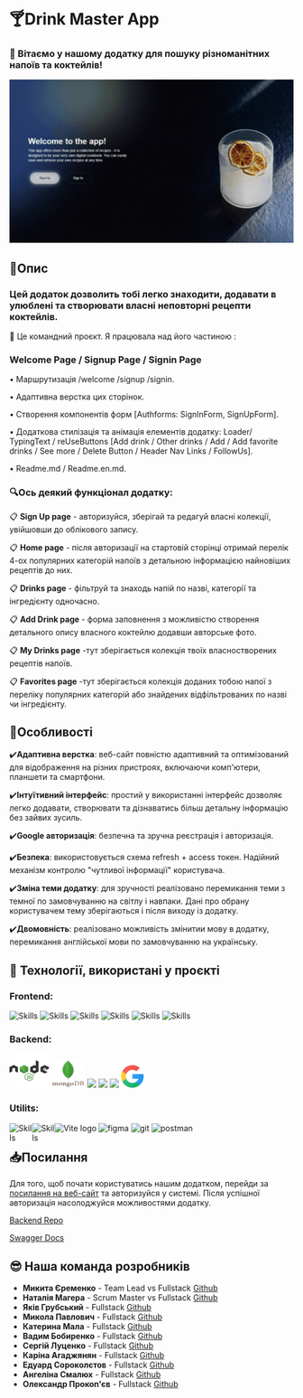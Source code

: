 # 🍸Drink Master App

### 👋 Вітаємо у нашому додатку для пошуку різноманітних напоїв та коктейлів!

![Скріншот додатку](/public/readme/app-animation.gif)

## 📝Опис

### Цей додаток дозволить тобі легко знаходити, додавати в улюблені та створювати власні неповторні рецепти коктейлів. 

📌 Це командний проєкт. Я працювала над його частиною : 
### Welcome Page / Signup Page / Signin Page

•	Маршрутизація /welcome /signup /signin.

•	Адаптивна верстка цих сторінок.

•	Створення компонентів форм [Authforms: SignInForm, SignUpForm].

•	Додаткова стилізація та анімація елементів додатку: Loader/ TypingText / reUseButtons [Add drink / Other drinks / Add / Add favorite drinks / See more / Delete Button / Header Nav Links / FollowUs].

•	Readme.md / Readme.en.md.

### 🔍Ось деякий функціонал додатку:

📋 **Sign Up page** - авторизуйся, зберігай та редагуй власні колекції,
увійшовши до облікового запису.

📋 **Home page** - після авторизації на стартовій сторінці отримай перелік 4-ох
популярних категорій напоїв з детальною інформацією найновіших рецептів до них.

📋 **Drinks page** - фільтруй та знаходь напій по назві, категорії та
інгредієнту одночасно.

📋 **Add Drink page** - форма заповнення з можливістю створення детального опису
власного коктейлю додавши авторське фото.

📋 **My Drinks page** -тут зберігається колекція твоїх власностворених рецептів
напоїв.

📋 **Favorites page** -тут зберігається колекція доданих тобою напої з переліку
популярних категорій або знайдених відфільтрованих по назві чи інгредієнту.

## 🎯Особливості

✔️**Адаптивна верстка**: веб-сайт повністю адаптивний та оптимізований для
відображення на різних пристроях, включаючи комп'ютери, планшети та смартфони.

✔️**Інтуїтивний інтерфейс**: простий у використанні інтерфейс дозволяє легко
додавати, створювати та дізнаватись більш детальну інформацію без зайвих зусиль.

✔️**Google авторизація**: безпечна та зручна реєстрація і авторизація.

✔️**Безпека**: використовується схема refresh + access токен. Надійний механізм контролю "чутливої інформації" користувача.

✔️**Зміна теми додатку**: для зручності реалізовано перемикання теми з темної по замовчуванню
на світлу і навпаки. Дані про обрану користувачем тему зберігаються і після
виходу із додатку.

✔️**Двомовність**: реалізовано можливість змінитии мову в додатку, перемикання англійської мови по замовчуванню на українську.

## 🔧 Технології, використані у проєкті

### **Frontend**:

<p align="left"><img src="https://cdn.jsdelivr.net/gh/devicons/devicon/icons/react/react-original.svg" alt="Skills" width="40" height="40"/>  
<img src="https://cdn.jsdelivr.net/gh/devicons/devicon/icons/redux/redux-original.svg" alt="Skills" width="40" height="40"/> 
<img src="https://cdn.jsdelivr.net/gh/devicons/devicon/icons/html5/html5-original.svg" alt="Skills" width="40" height="40"/>  
<img src="https://cdn.jsdelivr.net/gh/devicons/devicon/icons/css3/css3-original.svg" alt="Skills" width="40" height="40"/>  
<img src="https://cdn.jsdelivr.net/gh/devicons/devicon/icons/javascript/javascript-original.svg" alt="Skills" width="40" height="40"/>  
<img src="https://www.vectorlogo.zone/logos/tailwindcss/tailwindcss-icon.svg" alt="Skills" width="40" height="40"/> </p>

### **Backend**:

<p align="left"><img src="https://raw.githubusercontent.com/devicons/devicon/master/icons/nodejs/nodejs-original-wordmark.svg" alt="nodejs" width="70" height="60"/>
<img src="https://raw.githubusercontent.com/devicons/devicon/master/icons/mongodb/mongodb-original-wordmark.svg" alt="mongodb" width="60" height="50"/>
<img src="https://raw.githubusercontent.com/swagger-api/swagger.io/wordpress/images/assets/SW-logo-clr.png" height="50">
<img src="https://github.com/MarioTerron/logo-images/blob/master/logos/expressjs.png" height="30">
<img src="https://cloudinary-res.cloudinary.com/image/upload/c_scale,w_300/v1/logo/for_white_bg/cloudinary_logo_for_white_bg.svg" height="30">
<img src="/public/readme/google.png" height="40"></p>

### **Utilits**:

<p align="left" ><img width="40" src="https://vitejs.dev/logo.svg" alt="Vite logo">
<img src="https://www.vectorlogo.zone/logos/figma/figma-icon.svg" alt="figma"  width="40" height="40"/>
<img src="https://www.vectorlogo.zone/logos/git-scm/git-scm-icon.svg" alt="git"  width="40" height="40"/>
<img src="https://www.vectorlogo.zone/logos/getpostman/getpostman-icon.svg"  alt="postman" width="40" height="40"/>
<img src="https://cdn.jsdelivr.net/gh/devicons/devicon/icons/vscode/vscode-original.svg" alt="Skills" align="left" width="40" height="40"/>  
<img src="https://cdn.jsdelivr.net/gh/devicons/devicon/icons/trello/trello-plain.svg" alt="Skills" align="left" width="40" height="40"/></p>

## 📥Посилання

Для того, щоб почати користуватись нашим додатком, перейди за
[посилання на веб-сайт](https://r3enox.github.io/frontend-drink-master/) та
авторизуйся у системі. Після успішної авторизація насолоджуйся можливостями
додатку.

[Backend Repo](https://github.com/R3enox/backend-drink-master)

[Swagger Docs](https://drink-master-4fm6.onrender.com/api-docs)

## 😎 Наша команда розробників

- **Микита Єременко** - Team Lead vs Fullstack [Github][1]
- **Наталія Магера** - Scrum Master vs Fullstack [Github][2]
- **Яків Грубський** - Fullstack [Github][3]
- **Микола Павлович** - Fullstack [Github][4]
- **Катерина Мала** - Fullstack [Github][5]
- **Вадим Бобиренко** - Fullstack [Github][6]
- **Сергій Луценко** - Fullstack [Github][7]
- **Каріна Агаджянян** - Fullstack [Github][8]
- **Едуард Сороколєтов** - Fullstack [Github][9]
- **Ангеліна Смалюх** - Fullstack [Github][10]
- **Олександр Прокоп'єв** - Fullstack [Github][11]

[1]: https://github.com/R3enox
[2]: https://github.com/NataliaMahera
[3]: https://github.com/y-hrubskyi
[4]: https://github.com/Mykola1612
[5]: https://github.com/malaya1855
[6]: https://github.com/wadimcka
[7]: https://github.com/SergeyLu89
[8]: https://github.com/KarinaCor
[9]: https://github.com/soroked
[10]: https://github.com/AngelinaCholak
[11]: https://github.com/AlexProkopev


